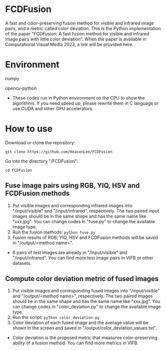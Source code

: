 # FCDFusion
A fast and color-preserving fusion method for visible and infrared image pairs, and a metric called color deviation.
This is the Python implementation of the paper "FCDFusion: A fast fusion method for visible and infrared image pairs with little color deviation".
When the paper is available in Computational Visual Media 2023, a link will be provided here.

# Environment
numpy

opencv-python
- These codes run in Python environment on the CPU to show the algorithms. If you need speed up, please rewrite them in C language or use CUDA and other GPU accelerators.

# How to use
Download or clone the repository:

`git clone https://github.com/HeasonLee/FCDFusion`

Go into the directory "/FCDFusion":

`cd FCDFusion`

## Fuse image pairs using RGB, YIQ, HSV and FCDFusion methods
1. Put visible images and corresponding infrared images into "/input/visible" and "/input/infrared", respectively. The two paired input images should be in the same shape and has the same name like "xxx.jpg". You can change codes in "fuse.py" to change the available image type.
2. Run the fusion methods: `python fuse.py`
3. Fusion results of RGB, YIQ, HSV and FCDFusion methods will be saved in "/output/\<method name\>".

- 6 pairs of test images are already in "/input/visible" and "/input/infrared". You can find more test image pairs in VIFB or other datasets.

## Compute color deviation metric of fused images
1. Put visible images and corresponding fused images into "/input/visible" and "/output/\<method name\>", respectively. The two paired images should be in the same shape and has the same name like "xxx.jpg". You can change codes in "color_deviation.py" to change the available image type.
2. Run the script: `python color_deviation.py`
3. Color deviation of each fused image and the average value will be shown in the screen and saved in "/output/color_deviation_values.txt".

- Color deviation is the proposed metric that measures color-preserving ability of a fusion method. You can find more metrics in VIFB.
